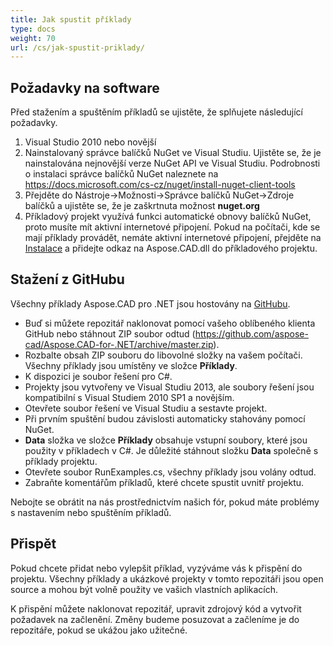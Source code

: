 ```yaml
---
title: Jak spustit příklady
type: docs
weight: 70
url: /cs/jak-spustit-priklady/
---
```


## **Požadavky na software**

Před stažením a spuštěním příkladů se ujistěte, že splňujete následující požadavky.

1. Visual Studio 2010 nebo novější
1. Nainstalovaný správce balíčků NuGet ve Visual Studiu. Ujistěte se, že je nainstalována nejnovější verze NuGet API ve Visual Studiu. Podrobnosti o instalaci správce balíčků NuGet naleznete na https://docs.microsoft.com/cs-cz/nuget/install-nuget-client-tools
1. Přejděte do Nástroje->Možnosti->Správce balíčků NuGet->Zdroje balíčků a ujistěte se, že je zaškrtnuta možnost **nuget.org**
1. Příkladový projekt využívá funkci automatické obnovy balíčků NuGet, proto musíte mít aktivní internetové připojení. Pokud na počítači, kde se mají příklady provádět, nemáte aktivní internetové připojení, přejděte na [Instalace](/cs/cad/net/installace/) a přidejte odkaz na Aspose.CAD.dll do příkladového projektu.

## **Stažení z GitHubu**

Všechny příklady Aspose.CAD pro .NET jsou hostovány na [GitHubu](https://github.com/aspose-cad/Aspose.CAD-for-.NET).

- Buď si můžete repozitář naklonovat pomocí vašeho oblíbeného klienta GitHub nebo stáhnout ZIP soubor odtud (https://github.com/aspose-cad/Aspose.CAD-for-.NET/archive/master.zip).
- Rozbalte obsah ZIP souboru do libovolné složky na vašem počítači. Všechny příklady jsou umístěny ve složce **Příklady**.
- K dispozici je soubor řešení pro C#.
- Projekty jsou vytvořeny ve Visual Studiu 2013, ale soubory řešení jsou kompatibilní s Visual Studiem 2010 SP1 a novějším.
- Otevřete soubor řešení ve Visual Studiu a sestavte projekt.
- Při prvním spuštění budou závislosti automaticky stahovány pomocí NuGet.
- **Data** složka ve složce **Příklady** obsahuje vstupní soubory, které jsou použity v příkladech v C#. Je důležité stáhnout složku **Data** společně s příklady projektu.
- Otevřete soubor RunExamples.cs, všechny příklady jsou volány odtud.
- Zabraňte komentářům příkladů, které chcete spustit uvnitř projektu.

Nebojte se obrátit na nás prostřednictvím našich fór, pokud máte problémy s nastavením nebo spuštěním příkladů.

## **Přispět**

Pokud chcete přidat nebo vylepšit příklad, vyzýváme vás k přispění do projektu. Všechny příklady a ukázkové projekty v tomto repozitáři jsou open source a mohou být volně použity ve vašich vlastních aplikacích.

K přispění můžete naklonovat repozitář, upravit zdrojový kód a vytvořit požadavek na začlenění. Změny budeme posuzovat a začleníme je do repozitáře, pokud se ukážou jako užitečné.
